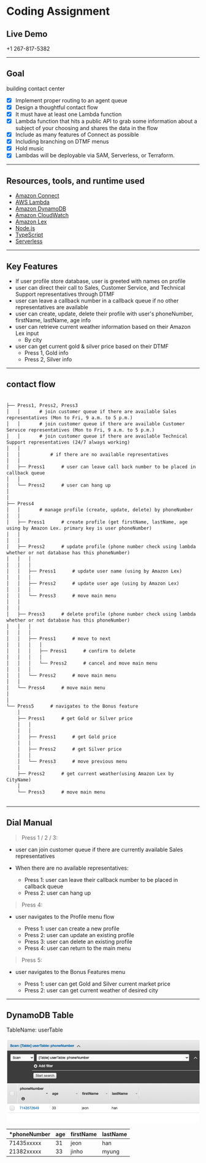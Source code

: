 # Coding Assignment

## Live Demo
+1 267-817-5382

<hr>

## Goal

building contact center
- [x] Implement proper routing to an agent queue
- [x] Design a thoughtful contact flow
- [x] It must have at least one Lambda function
- [x] Lambda function that hits a public API to grab some information about a subject of your choosing and shares the data in the flow
- [x] Include as many features of Connect as possible
- [x] Including branching on DTMF menus
- [x] Hold music
- [x] Lambdas will be deployable via SAM, Serverless, or Terraform.

<hr>

## Resources, tools, and runtime used

- [Amazon Connect](https://aws.amazon.com/connect/)
- [AWS Lambda](https://aws.amazon.com/lambda/)
- [Amazon DynamoDB](https://aws.amazon.com/dynamobd/)
- [Amazon CloudWatch](https://aws.amazon.com/cloudwatch/)
- [Amazon Lex](https://aws.amazon.com/lex/)
- [Node.js](https://nodejs.org/en/)
- [TypeScript](https://www.typescriptlang.org/)
- [Serverless](https://www.serverless.com/)


<hr>

## Key Features

-   If user profile store database, user is greeted with names on profile
-   user can direct their call to Sales, Customer Service, and Technical Support representatives through DTMF
-   user can leave a callback number in a callback queue if no other representatives are available
-   user can create, update, delete their profile with user's phoneNumber, firstName, lastName, age info
-   user can retrieve current weather information based on their Amazon Lex input
      -   By city
-   user can get current gold & silver price based on their DTMF
      -   Press 1, Gold info
      -   Press 2, Silver info
   
<hr>

## contact flow
```

├── Press1, Press2, Press3  
│   │       # join customer queue if there are available Sales representatives (Mon to Fri, 9 a.m. to 5 p.m.)
│   │       # join customer queue if there are available Customer Service representatives (Mon to Fri, 9 a.m. to 5 p.m.)
│   │       # join customer queue if there are available Technical Support representatives (24/7 always working)
│   │                                                         
│   │           # if there are no available representatives                   
│   │                           
│   ├── Press1      # user can leave call back number to be placed in callback queue
│   │                   
│   └── Press2      # user can hang up
│
│           
├── Press4  
│   │       # manage profile (create, update, delete) by phoneNumber                    
│   │                           
│   ├── Press1      # create profile (get firstName, lastName, age using by Amazon Lex. primary key is user phoneNumber)
│   │                         
│   │               
│   ├── Press2      # update profile (phone number check using lambda whether or not database has this phoneNumber)
│   │   │
│   │   │               
│   │   ├── Press1      # update user name (using by Amazon Lex)    
│   │   │               
│   │   ├── Press2      # update user age (using by Amazon Lex)  
│   │   │               
│   │   └── Press3      # move main menu  
│   │
│   │                     
│   ├── Press3      # delete profile (phone number check using lambda whether or not database has this phoneNumber)
│   │   │
│   │   │               
│   │   ├── Press1      # move to next
│   │   │   │       
│   │   │   ├── Press1      # confirm to delete
│   │   │   │               
│   │   │   └── Press2      # cancel and move main menu
│   │   │                              
│   │   └── Press2      # move main menu  
│   │                                                 
│   └── Press4      # move main menu      
│
│                                  
└── Press5      # navigates to the Bonus feature
    │                       
    ├── Press1      # get Gold or Silver price
    │   │
    │   │               
    │   ├── Press1      # get Gold price    
    │   │               
    │   ├── Press2      # get Silver price   
    │   │               
    │   └── Press3      # move previous menu   
    │                     
    ├── Press2      # get current weather(using Amazon Lex by CityName)
    │                   
    └── Press3      # move main menu 
    

```
<hr>

## Dial Manual

> Press 1 / 2 / 3:   

-   user can join customer queue if there are currently available Sales representatives
-   When there are no available representatives:
  
    -   Press 1: user can leave their callback number to be placed in callback queue
    -   Press 2: user can hang up

>   Press 4:

-   user navigates to the Profile menu flow

    -   Press 1: user can create a new profile
    -   Press 2: user can update an existing profile
    -   Press 3: user can delete an existing profile
    -   Press 4: user can return to the main menu


>   Press 5: 

-   user navigates to the Bonus Features menu

    -   Press 1: user can get Gold and Silver current market price
    -   Press 2: user can get current weather of desired city


<hr>

## DynamoDB Table

TableName: userTable

![Image of Yaktocat](./DynamoDB%20Table%20format%20img.png)

|*phoneNumber|age|firstName|lastName|
| --- | --- | --- | --- |
|71435xxxxx|31|jeon|han|
|21382xxxxx|33|jinho|myung|
